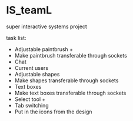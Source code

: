 # IS_teamL
super interactive systems project

task list:
- Adjustable paintbrush +
- Make paintbrush transferable through sockets
- Chat
- Current users
- Adjustable shapes
- Make shapes transferable through sockets
- Text boxes
- Make text boxes transferable through sockets
- Select tool +
- Tab switching
- Put in the icons from the design
